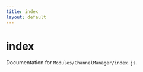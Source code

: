 ```yaml
---
title: index
layout: default
---
```


# index

Documentation for `Modules/ChannelManager/index.js`.

